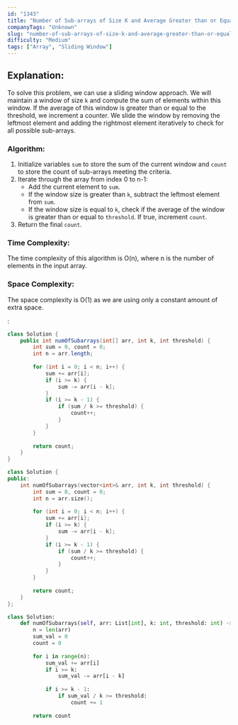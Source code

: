```yaml
---
id: "1343"
title: "Number of Sub-arrays of Size K and Average Greater than or Equal to Threshold"
companyTags: "Unknown"
slug: "number-of-sub-arrays-of-size-k-and-average-greater-than-or-equal-to-threshold"
difficulty: "Medium"
tags: ["Array", "Sliding Window"]
---
```


## Explanation:

To solve this problem, we can use a sliding window approach. We will maintain a window of size `k` and compute the sum of elements within this window. If the average of this window is greater than or equal to the threshold, we increment a counter. We slide the window by removing the leftmost element and adding the rightmost element iteratively to check for all possible sub-arrays.

### Algorithm:
1. Initialize variables `sum` to store the sum of the current window and `count` to store the count of sub-arrays meeting the criteria.
2. Iterate through the array from index 0 to n-1:
   - Add the current element to `sum`.
   - If the window size is greater than `k`, subtract the leftmost element from `sum`.
   - If the window size is equal to `k`, check if the average of the window is greater than or equal to `threshold`. If true, increment `count`.
3. Return the final `count`.

### Time Complexity:
The time complexity of this algorithm is O(n), where n is the number of elements in the input array.

### Space Complexity:
The space complexity is O(1) as we are using only a constant amount of extra space.

:

```java
class Solution {
    public int numOfSubarrays(int[] arr, int k, int threshold) {
        int sum = 0, count = 0;
        int n = arr.length;
        
        for (int i = 0; i < n; i++) {
            sum += arr[i];
            if (i >= k) {
                sum -= arr[i - k];
            }
            if (i >= k - 1) {
                if (sum / k >= threshold) {
                    count++;
                }
            }
        }
        
        return count;
    }
}
```

```cpp
class Solution {
public:
    int numOfSubarrays(vector<int>& arr, int k, int threshold) {
        int sum = 0, count = 0;
        int n = arr.size();
        
        for (int i = 0; i < n; i++) {
            sum += arr[i];
            if (i >= k) {
                sum -= arr[i - k];
            }
            if (i >= k - 1) {
                if (sum / k >= threshold) {
                    count++;
                }
            }
        }
        
        return count;
    }
};
```

```python
class Solution:
    def numOfSubarrays(self, arr: List[int], k: int, threshold: int) -> int:
        n = len(arr)
        sum_val = 0
        count = 0
        
        for i in range(n):
            sum_val += arr[i]
            if i >= k:
                sum_val -= arr[i - k]
            
            if i >= k - 1:
                if sum_val / k >= threshold:
                    count += 1
        
        return count
```